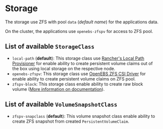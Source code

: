# Storage

The storage use ZFS with pool `data` (_default name_) for the applications data.

On the cluster, the applications use `openebs-zfspv` for access to ZFS pool.

## List of available `StorageClass`

- `local-path` (**default**): This storage class use [Rancher's Local Path Provisioner](https://github.com/rancher/local-path-provisioner) for enable ability to create persistent volume claims out of the box using local storage on the respective node.
- `openebs-zfspv`: This storage class use [OpenEBS ZFS CSI Driver](https://github.com/openebs/zfs-localpv) for enable ability to create persistent volume claims on ZFS pool.
- `zfspv-block`: This storage class enable ability to create raw block volume ([More information on documentation](https://github.com/openebs/zfs-localpv/blob/develop/docs/raw-block-volume.md)).

## List of available `VolumeSnapshotClass`

- `zfspv-snapclass` (**default**): This volume snapshot class enable ability to create ZFS snapshot from created `PersistentVolumeClaim`.
